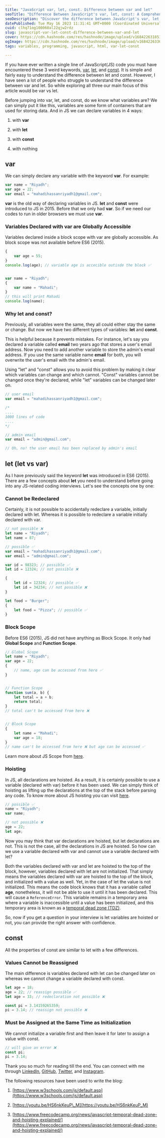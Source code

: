 ```yaml
---
title: "JavaScript var, let, const. Difference between var and let"
seoTitle: "Difference Between JavaScript's var, let, const: A Comprehensive Guide"
seoDescription: "Discover the difference between JavaScript's var, let, and const. Learn how to use these variables effectively and avoid common coding mistakes."
datePublished: Tue May 16 2023 11:31:41 GMT+0000 (Coordinated Universal Time)
cuid: clhq71og100060al22qjw2rdz
slug: javascript-var-let-const-difference-between-var-and-let
cover: https://cdn.hashnode.com/res/hashnode/image/upload/v1684226318510/768371c2-55c1-445d-9da1-d62ca8c0cbd3.png
ogImage: https://cdn.hashnode.com/res/hashnode/image/upload/v1684226336327/94d43b74-ef58-4ed4-bbd4-ef983bbbdb0e.png
tags: variables, programming, javascript, html, var-let-const

---
```


If you have ever written a single line of JavaScript(JS) code you must have encountered these 3 weird keywords, [var](https://www.w3schools.com/js/js_variables.asp), [let](https://www.w3schools.com/js/js_let.asp), and [const](https://www.w3schools.com/js/js_const.asp). It is simple and fairly easy to understand the difference between let and const. However, I have seen a lot of people who struggle to understand the difference between var and let. So while exploring all three our main focus of this article would be var vs let.

Before jumping into var, let, and const, do we know what variables are? We can simply put it like this, variables are some form of containers that are used for storing data. And in JS we can declare variables in 4 ways:

1. with **var**
    
2. with **let**
    
3. with **const**
    
4. with nothing
    

## var

We can simply declare any variable with the keyword **var**. For example:

```javascript
var name = "Riyadh";
var age = 22;
var email = "mahadihassanriyadh1@gmail.com";
```

**var** is the old way of declaring variables in JS. **let** and **const** were introduced to JS in 2015. Before that we only had **var**. So if we need our codes to run in older browsers we must use **var**.

### Variables Declared with var are Globally Accessible

Variables declared inside a block scope with var are globally accessible. As block scope was not available before ES6 (2015).

```javascript
{
    var age = 55;
}
console.log(age); // variable age is accecible outisde the block ✅


var name = "Riyadh";
{
    var name = "Mahadi";
}
// this will print Mahadi
console.log(name);
```

### Why let and const?

Previously, all variables were the same, they all could either stay the same or change. But now we have two different types of variables: **let** and **const**.

This is helpful because it prevents mistakes. For instance, let's say you declared a variable called **email** two years ago that stores a user's email address. Now you need to add another variable to store the admin's email address. If you use the same variable name **email** for both, you will overwrite the user's email with the admin's email.

Using "let" and "const" allows you to avoid this problem by making it clear which variables can change and which cannot. "Const" variables cannot be changed once they're declared, while "let" variables can be changed later on.

```javascript
// user email
var email = "mahadihassanriyadh1@gmail.com";

/*
....
1000 lines of code
....
*/

// admin email
var email = "admin@gmail.com";

// Oh, no! the user email has been replaced by admin's email
```

## let (let vs var)

As I have previously said the keyword **let** was introduced in ES6 (2015). There are a few concepts about **let** you need to understand before going into any JS-related coding interviews. Let's see the concepts one by one:

### Cannot be Redeclared

Certainly, it is not possible to accidentally redeclare a variable, initially declared with let. Whereas it is possible to redeclare a variable initially declared with var.

```javascript
// not possible ❌
let name = "Riyadh";
let name = 87;

// possible ✅
var email = "mahadihassanriyadh1@gmail.com";
var email = "admin@gmail.com";

var id = 98323; // possible ✅
let id = 12324; // not possible ❌

{
    let id = 12324; // possible ✅
    let id = 34234; // not possible ❌
}

let food = "Burger";
{
    let food = "Pizza"; // possible ✅
}
```

### Block Scope

Before ES6 (2015), JS did not have anything as Block Scope. It only had **Global Scope** and **Function Scope**.

```javascript
// Global Scope
let name = "Riyadh";
var age = 22;
{
    // name, age can be accessed from here ✅
}


// Function Scope
function sum(a, b) { 
    let total = a + b;
    return total;
}
// total can't be accessed from here ❌


// Block Scope
{
    let name = "Mahadi";
    var age = 18;
}
// name can't be accessed from here ❌ but age can be accessed ✅
```

Learn more about JS Scope from [here](https://www.w3schools.com/js/js_scope.asp).

### Hoisting

In JS, all declarations are hoisted. As a result, it is certainly possible to use a variable (declared with var) before it has been used. We can simply think of hoisting as lifting up the declarations at the top of the stack before parsing any code. To know more about JS hoisting you can visit [here](https://www.w3schools.com/js/js_hoisting.asp).

```javascript
// possible ✅
name = "Riyadh";
var name;

// not possible ❌
age = 22;
let age;
```

Now you may think that var declarations are hoisted, but let declarations are not. This is not the case, all the declarations in JS are hoisted. So how can we use a variable declared with var and cannot use a variable declared with let?

Both the variables declared with var and let are hoisted to the top of the block, however, variables declared with let are not initialized. That simply means the variables declared with var are hoisted to the top of the block, and initialized with a value as well. Yet, in the case of let the value is not initialized. This means the code block knows that it has a variable called **age**, nonetheless, it will not be able to use it until it has been declared. This will cause a `ReferenceError`. This variable remains in a temporary area where a variable is inaccessible until a value has been initialized, and this temporary area is known as a [temporal dead zone (TDZ)](https://www.freecodecamp.org/news/javascript-temporal-dead-zone-and-hoisting-explained/).

So, now if you get a question in your interview is let variables are hoisted or not, you can provide the right answer with confidence.

## const

All the properties of const are similar to let with a few differences.

### Values Cannot be Reassigned

The main difference is variables declared with let can be changed later on whereas we cannot change a variable declared with const.

```javascript
let age = 18;
age = 22; // reassign possible ✅
let age = 33; // redeclaration not possible ❌

const pi = 3.14159265359;
pi = 3.14; // reassign not possible ❌
```

### Must be Assigned at the Same Time as Initialization

We cannot initialize a variable first and then leave it for later to assign a value with const.

```javascript
// will give an error ❌
const pi;
pi = 3.14;
```

Thank you so much for reading till the end. You can connect with me through [LinkedIn](https://www.linkedin.com/in/mahadihassanriyadh/), [GitHub](https://github.com/mahadihassanriyadh), [Twitter](https://twitter.com/i_am_riyadh), and [Instagram](https://www.instagram.com/mahadihassanriyadh/).

The following resources have been used to write the blog:

1. [https://www.w3schools.com/js/default.asp](https://www.w3schools.com/js/default.asp)
    
2. [https://youtu.be/HS6nkKeuP\_M](https://youtu.be/HS6nkKeuP_M)
    
3. [https://www.freecodecamp.org/news/javascript-temporal-dead-zone-and-hoisting-explained/](https://www.freecodecamp.org/news/javascript-temporal-dead-zone-and-hoisting-explained/)